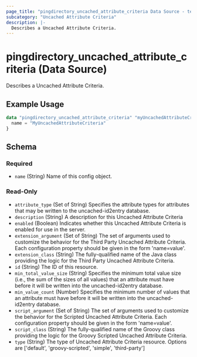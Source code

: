 ```yaml
---
page_title: "pingdirectory_uncached_attribute_criteria Data Source - terraform-provider-pingdirectory"
subcategory: "Uncached Attribute Criteria"
description: |-
  Describes a Uncached Attribute Criteria.
---
```


# pingdirectory_uncached_attribute_criteria (Data Source)

Describes a Uncached Attribute Criteria.

## Example Usage

```terraform
data "pingdirectory_uncached_attribute_criteria" "myUncachedAttributeCriteria" {
  name = "MyUncachedAttributeCriteria"
}
```

<!-- schema generated by tfplugindocs -->
## Schema

### Required

- `name` (String) Name of this config object.

### Read-Only

- `attribute_type` (Set of String) Specifies the attribute types for attributes that may be written to the uncached-id2entry database.
- `description` (String) A description for this Uncached Attribute Criteria
- `enabled` (Boolean) Indicates whether this Uncached Attribute Criteria is enabled for use in the server.
- `extension_argument` (Set of String) The set of arguments used to customize the behavior for the Third Party Uncached Attribute Criteria. Each configuration property should be given in the form 'name=value'.
- `extension_class` (String) The fully-qualified name of the Java class providing the logic for the Third Party Uncached Attribute Criteria.
- `id` (String) The ID of this resource.
- `min_total_value_size` (String) Specifies the minimum total value size (i.e., the sum of the sizes of all values) that an attribute must have before it will be written into the uncached-id2entry database.
- `min_value_count` (Number) Specifies the minimum number of values that an attribute must have before it will be written into the uncached-id2entry database.
- `script_argument` (Set of String) The set of arguments used to customize the behavior for the Scripted Uncached Attribute Criteria. Each configuration property should be given in the form 'name=value'.
- `script_class` (String) The fully-qualified name of the Groovy class providing the logic for the Groovy Scripted Uncached Attribute Criteria.
- `type` (String) The type of Uncached Attribute Criteria resource. Options are ['default', 'groovy-scripted', 'simple', 'third-party']

